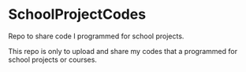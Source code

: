 # SchoolProjectCodes
Repo to share code I programmed for school projects.

This repo is only to upload and share my codes that a programmed for school projects or courses.
